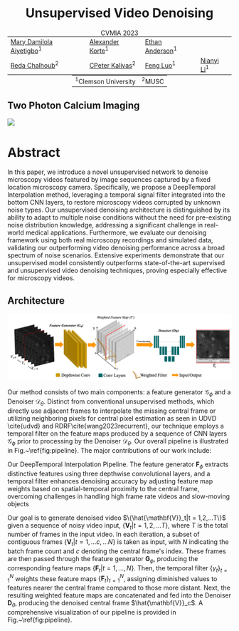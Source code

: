 <center>
<h1 style="display: block;">Unsupervised Video Denoising</h1>
CVMIA 2023 <br>
<table style="border: none; display: initial;">
<tr style="border: none;">
<td style="border: none;"><a href="https://maryaiyetigbo.github.io/">Mary Damilola Aiyetigbo</a><sup>1</sup></td>
<td style="border: none;"><a href="korte@clemson.edu">Alexander Korte</a><sup>1</sup></td>
<td style="border: none;"><a href="ema8@clemson.edu">Ethan Anderson</a><sup>1</sup></td>
</tr>
<tr style="border: none;">
<td style="border: none;"><a href="chalhoub@musc.edu">Reda Chalhoub</a><sup>2</sup></td>
<td style="border: none;"><a href="kalivasp@musc.edu">CPeter Kalivas</a><sup>2</sup></td>
<td style="border: none;"><a href="luofeng@clemson.edu">Feng Luo</a><sup>1</sup></td>
<td style="border: none;"><a href="nianyil@clemson.edu">Nianyi Li</a><sup>1</sup></td>
</tr>
</table>
<br>
<table style="border: none; display: initial;">
<tr style="border: none;">
<td style="border: none;"><sup>1</sup>Clemson University</td>
<td style="border: none;"><sup>2</sup>MUSC</td>
</tr>
</table>

</center>


## Two Photon Calcium Imaging
 <img src="./assets/highActivityb.gif" width="1000"/>

# Abstract

In this paper, we introduce a novel unsupervised network to denoise microscopy videos featured by image sequences captured by a fixed location microscopy camera. Specifically, we propose a DeepTemporal Interpolation method, leveraging a temporal signal filter integrated into the bottom CNN layers, to restore microscopy videos corrupted by unknown noise types. Our unsupervised denoising architecture is distinguished by its ability to adapt to multiple noise conditions without the need for pre-existing noise distribution knowledge, addressing a significant challenge in real-world medical applications. Furthermore, we evaluate our denoising framework using both real microscopy recordings and simulated data, validating our outperforming video denoising performance across a broad spectrum of noise scenarios. Extensive experiments demonstrate that our unsupervised model consistently outperforms state-of-the-art supervised and unsupervised video denoising techniques, proving especially effective for microscopy videos.


## Architecture
<img src="./assets/pipeline_fig.png" width="1000"/>

Our method consists of two main components: a feature generator $\mathcal{G}_\phi$ and a Denoiser $\mathcal{D}_\theta$. Distinct from conventional unsupervised methods, which directly use adjacent frames to interpolate the missing central frame or utilizing neighboring pixels for central pixel estimation as seen in UDVD \cite{udvd} and RDRF\cite{wang2023recurrent}, our technique employs a temporal filter on the feature maps produced by a sequence of CNN layers $\mathcal{G}_\phi$ prior to processing by the Denoiser $\mathcal{D}_\theta$. 
Our overall pipeline is illustrated in Fig.~\ref{fig:pipeline}. The major contributions of our work include:

Our DeepTemporal Interpolation Pipeline. The feature generator $\mathbf{F}_{\phi}$ extracts distinctive features using three depthwise convolutional layers, and a temporal filter enhances denoising accuracy by adjusting feature map weights based on spatial-temporal proximity to the central frame, overcoming challenges in handling high frame rate videos and slow-moving objects

Our goal is to generate denoised video $\{\hat{\mathbf{V}}_t|t = 1,2,...T\}$ given a sequence of noisy video input, $\{\mathbf{V}_t | t = 1,2,...T\}$, where $T$ is the total number of frames in the input video. In each iteration, a subset of contiguous frames $\{\mathbf{V}_t | t = 1,...c,...N\}$ is taken as input, with $N$ indicating the batch frame count and $c$ denoting the central frame's index. These frames are then passed through the feature generator $\mathbf{G}_{\phi}$, producing the corresponding feature maps $\{\mathbf{F}_t | t = 1,...,N\}$. Then, the temporal filter $\{ \gamma_t\}_{t=1}^N$ weights these feature maps $\{\mathbf{F}_t\}_{t=1}^N$, assigning diminished values to features nearer the central frame compared to those more distant. Next, the resulting weighted feature maps are concatenated and fed into the Denoiser $\mathbf{D}_{\theta}$, producing the denoised central frame $\hat{\mathbf{V}}_c$. A comprehensive visualization of our pipeline is provided in  Fig.~\ref{fig:pipeline}.

